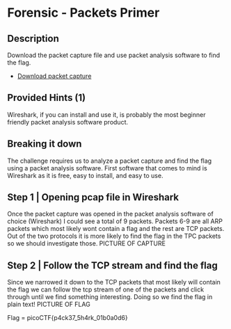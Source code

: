# Forensic - Packets Primer
## Description 
Download the packet capture file and use packet analysis software to find the flag.
-   [Download packet capture](https://artifacts.picoctf.net/c/201/network-dump.flag.pcap)

## Provided Hints (1)
Wireshark, if you can install and use it, is probably the most beginner friendly packet analysis software product.

## Breaking it down
The challenge requires us to analyze a packet capture and find the flag using a packet analysis software. First software that comes to mind is Wireshark as it is free, easy to install, and easy to use.

## Step 1 | Opening pcap file in Wireshark
Once the packet capture was opened in the packet analysis software of choice (Wireshark) I could see a total of 9 packets. Packets 6-9 are all ARP packets which most likely wont contain a flag and the rest are TCP packets. Out of the two protocols it is more likely to find the flag in the TPC packets so we should investigate those.
PICTURE OF CAPTURE

## Step 2 | Follow the TCP stream and find the flag
Since we narrowed it down to the TCP packets that most likely will contain the flag we can follow the tcp stream of one of the packets and click through until we find something interesting. Doing so we find the flag in plain text!
PICTURE OF FLAG

Flag = picoCTF{p4ck37_5h4rk_01b0a0d6}